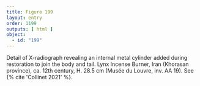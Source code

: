```yaml
---
title: Figure 199
layout: entry
order: 1199
outputs: [ html ]
object:
  - id: "199"
---
```


Detail of X-radiograph revealing an internal metal cylinder added during restoration to join the body and tail. Lynx Incense Burner, Iran (Khorasan province), ca. 12th century, H. 28.5 cm (Musée du Louvre, inv. AA 19). See {% cite 'Collinet 2021' %}.
